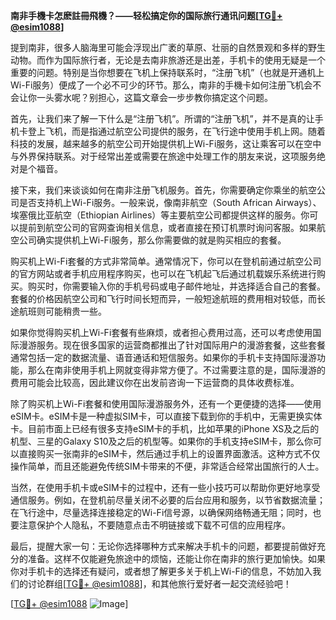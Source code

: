 **南非手機卡怎麽註冊飛機？——轻松搞定你的国际旅行通讯问题[[TG💪+ @esim1088](https://t.me/s/esim1088)]**

提到南非，很多人脑海里可能会浮现出广袤的草原、壮丽的自然景观和多样的野生动物。而作为国际旅行者，无论是去南非旅游还是出差，手机卡的使用无疑是一个重要的问题。特别是当你想要在飞机上保持联系时，“注册飞机”（也就是开通机上Wi-Fi服务）便成了一个必不可少的环节。那么，南非的手機卡如何注册飞机会不会让你一头雾水呢？别担心，这篇文章会一步步教你搞定这个问题。

首先，让我们来了解一下什么是“注册飞机”。所谓的“注册飞机”，并不是真的让手机卡登上飞机，而是指通过航空公司提供的服务，在飞行途中使用手机上网。随着科技的发展，越来越多的航空公司开始提供机上Wi-Fi服务，这让乘客可以在空中与外界保持联系。对于经常出差或需要在旅途中处理工作的朋友来说，这项服务绝对是个福音。

接下来，我们来谈谈如何在南非注册飞机服务。首先，你需要确定你乘坐的航空公司是否支持机上Wi-Fi服务。一般来说，像南非航空（South African Airways）、埃塞俄比亚航空（Ethiopian Airlines）等主要航空公司都提供这样的服务。你可以提前到航空公司的官网查询相关信息，或者直接在预订机票时询问客服。如果航空公司确实提供机上Wi-Fi服务，那么你需要做的就是购买相应的套餐。

购买机上Wi-Fi套餐的方式非常简单。通常情况下，你可以在登机前通过航空公司的官方网站或者手机应用程序购买，也可以在飞机起飞后通过机载娱乐系统进行购买。购买时，你需要输入你的手机号码或电子邮件地址，并选择适合自己的套餐。套餐的价格因航空公司和飞行时间长短而异，一般短途航班的费用相对较低，而长途航班则可能稍贵一些。

如果你觉得购买机上Wi-Fi套餐有些麻烦，或者担心费用过高，还可以考虑使用国际漫游服务。现在很多国家的运营商都推出了针对国际用户的漫游套餐，这些套餐通常包括一定的数据流量、语音通话和短信服务。如果你的手机卡支持国际漫游功能，那么在南非使用手机上网就变得非常方便了。不过需要注意的是，国际漫游的费用可能会比较高，因此建议你在出发前咨询一下运营商的具体收费标准。

除了购买机上Wi-Fi套餐和使用国际漫游服务外，还有一个更便捷的选择——使用eSIM卡。eSIM卡是一种虚拟SIM卡，可以直接下载到你的手机中，无需更换实体卡。目前市面上已经有很多支持eSIM卡的手机，比如苹果的iPhone XS及之后的机型、三星的Galaxy S10及之后的机型等。如果你的手机支持eSIM卡，那么你可以直接购买一张南非的eSIM卡，然后通过手机上的设置界面激活。这种方式不仅操作简单，而且还能避免传统SIM卡带来的不便，非常适合经常出国旅行的人士。

当然，在使用手机卡或eSIM卡的过程中，还有一些小技巧可以帮助你更好地享受通信服务。例如，在登机前尽量关闭不必要的后台应用和服务，以节省数据流量；在飞行途中，尽量选择连接稳定的Wi-Fi信号源，以确保网络畅通无阻；同时，也要注意保护个人隐私，不要随意点击不明链接或下载不可信的应用程序。

最后，提醒大家一句：无论你选择哪种方式来解决手机卡的问题，都要提前做好充分的准备。这样不仅能避免旅途中的烦恼，还能让你在南非的旅行更加愉快。如果你对手机卡的选择还有疑问，或者想了解更多关于机上Wi-Fi的信息，不妨加入我们的讨论群组[[TG💪+ @esim1088](https://t.me/s/esim1088)]，和其他旅行爱好者一起交流经验吧！

[[TG💪+ @esim1088](https://t.me/s/esim1088) ![Image](https://i.postimg.cc/4NQfJmqS/Snipaste-2025-05-13-00-14-12.png)]
